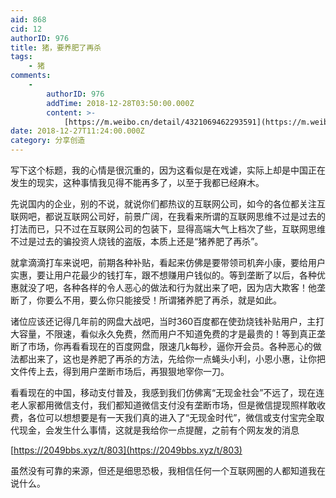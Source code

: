 ```yaml
---
aid: 868
cid: 12
authorID: 976
title: 猪，要养肥了再杀
tags:
    - 猪
comments:
    -
        authorID: 976
        addTime: 2018-12-28T03:50:00.000Z
        content: >-
            [https://m.weibo.cn/detail/4321069462293591](https://m.weibo.cn/detail/4321069462293591)
date: 2018-12-27T11:24:00.000Z
category: 分享创造
---
```


写下这个标题，我的心情是很沉重的，因为这看似是在戏谑，实际上却是中国正在发生的现实，这种事情我见得不能再多了，以至于我都已经麻木。

先说国内的企业，别的不说，就说你们都热议的互联网公司，如今的各位都关注互联网吧，都说互联网公司好，前景广阔，在我看来所谓的互联网思维不过是过去的打法而已，只不过在互联网公司的包装下，显得高端大气上档次了些，互联网思维不过是过去的骗投资人烧钱的盗版，本质上还是“猪养肥了再杀”。

就拿滴滴打车来说吧，前期各种补贴，看起来仿佛是要带领司机奔小康，要给用户实惠，要让用户花最少的钱打车，跟不想赚用户钱似的。等到垄断了以后，各种优惠就没了吧，各种各样的令人恶心的做法和行为就出来了吧，因为店大欺客！他垄断了，你要么不用，要么你只能接受！所谓猪养肥了再杀，就是如此。

诸位应该还记得几年前的网盘大战吧，当时360百度都在使劲烧钱补贴用户，主打大容量，不限速，看似永久免费，然而用户不知道免费的才是最贵的！等到真正垄断了市场，你再看看现在的百度网盘，限速几k每秒，逼你开会员。各种恶心的做法都出来了，这也是养肥了再杀的方法，先给你一点蝇头小利，小恩小惠，让你把文件传上去，得到用户垄断市场后，再狠狠地宰你一刀。

看看现在的中国，移动支付普及，我感到我们仿佛离“无现金社会”不远了，现在连老人家都用微信支付，我们都知道微信支付没有垄断市场，但是微信提现照样敢收费，各位可以想想要是有一天我们真的进入了“无现金时代”，微信或支付宝完全取代现金，会发生什么事情，这就是我给你一点提醒，之前有个网友发的消息

[https://2049bbs.xyz/t/803](https://2049bbs.xyz/t/803)

虽然没有可靠的来源，但还是细思恐极，我相信任何一个互联网圈的人都知道我在说什么。
